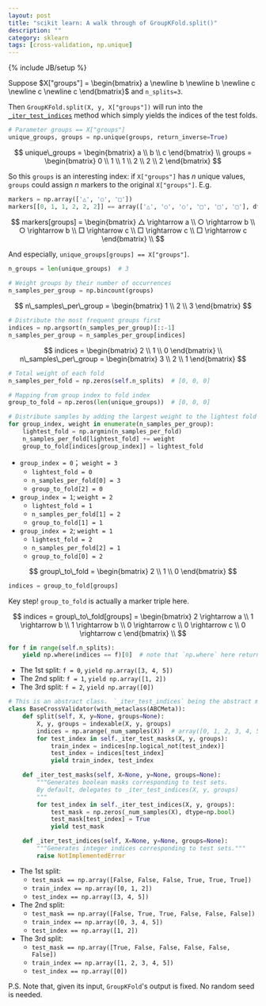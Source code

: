 ```yaml
---
layout: post
title: "scikit learn: A walk through of GroupKFold.split()"
description: ""
category: sklearn
tags: [cross-validation, np.unique]
---
```

{% include JB/setup %}

Suppose $X["groups"] = \begin{bmatrix} a \newline b \newline b \newline c \newline c \newline c \end{bmatrix}$ and `n_splits=3`.

Then `GroupKFold.split(X, y, X["groups"])` will run into the [`_iter_test_indices`](https://github.com/scikit-learn/scikit-learn/blob/a24c8b46/sklearn/model_selection/_split.py#L487) method which simply yields the indices of the test folds.

```python
# Parameter groups == X["groups"]
unique_groups, groups = np.unique(groups, return_inverse=True)
```

$$
unique\_groups = \begin{bmatrix} a \\ b \\ c \end{bmatrix} \\
groups = \begin{bmatrix} 0 \\ 1 \\ 1 \\ 2 \\ 2 \\ 2 \end{bmatrix}
$$

So this `groups` is an interesting index: if `X["groups"]` has $n$ unique values, `groups` could assign $n$ markers to the original `X["groups"]`. E.g.

```python
markers = np.array(['△', '○', '□'])
markers[[0, 1, 1, 2, 2, 2]] == array(['△', '○', '○', '□', '□', '□'], dtype='<U1')
```

$$
markers[groups] = \begin{bmatrix} △ \rightarrow a \\ ○ \rightarrow b \\ ○ \rightarrow b \\ □ \rightarrow c \\ □ \rightarrow c \\ □ \rightarrow c \end{bmatrix} \\
$$

And especially, `unique_groups[groups] == X["groups"]`.

```python
n_groups = len(unique_groups)  # 3
 
# Weight groups by their number of occurrences
n_samples_per_group = np.bincount(groups)
```

$$
n\_samples\_per\_group = \begin{bmatrix} 1 \\ 2 \\ 3 \end{bmatrix}
$$

```python
# Distribute the most frequent groups first
indices = np.argsort(n_samples_per_group)[::-1]
n_samples_per_group = n_samples_per_group[indices]
```

$$
indices = \begin{bmatrix} 2 \\ 1 \\ 0 \end{bmatrix} \\ 
n\_samples\_per\_group = \begin{bmatrix} 3 \\ 2 \\ 1 \end{bmatrix} 
$$

```python
# Total weight of each fold
n_samples_per_fold = np.zeros(self.n_splits)  # [0, 0, 0]

# Mapping from group index to fold index
group_to_fold = np.zeros(len(unique_groups))  # [0, 0, 0]

# Distribute samples by adding the largest weight to the lightest fold
for group_index, weight in enumerate(n_samples_per_group):
    lightest_fold = np.argmin(n_samples_per_fold)
    n_samples_per_fold[lightest_fold] += weight
    group_to_fold[indices[group_index]] = lightest_fold
```

- `group_index = 0`； `weight = 3`
	- `lightest_fold = 0`
	- `n_samples_per_fold[0] = 3`
	- `group_to_fold[2] = 0`
- `group_index = 1`; `weight = 2`
	- `lightest_fold = 1`
	- `n_samples_per_fold[1] = 2`
	- `group_to_fold[1] = 1`
- `group_index = 2`; `weight = 1`
	- `lightest_fold = 2`
	- `n_samples_per_fold[2] = 1`
	- `group_to_fold[0] = 2`

$$
group\_to\_fold = \begin{bmatrix} 2 \\ 1 \\ 0 \end{bmatrix}
$$

```python
indices = group_to_fold[groups]
```

Key step! `group_to_fold` is actually a marker triple here.

$$
indices = group\_to\_fold[groups] = \begin{bmatrix} 2 \rightarrow a \\ 1 \rightarrow b \\ 1 \rightarrow b \\ 0 \rightarrow c \\ 0 \rightarrow c \\ 0 \rightarrow c \end{bmatrix} \\
$$

```python
for f in range(self.n_splits):
    yield np.where(indices == f)[0]  # note that `np.where` here return a one-elemented tuple
```

- The 1st split: `f = 0`, `yield np.array([3, 4, 5])`
- The 2nd split: `f = 1`, `yield np.array([1, 2])`
- The 3rd split: `f = 2`, `yield np.array([0])`

```python
# This is an abstract class， `_iter_test_indices` being the abstract method
class BaseCrossValidator(with_metaclass(ABCMeta)):
    def split(self, X, y=None, groups=None):
        X, y, groups = indexable(X, y, groups)
        indices = np.arange(_num_samples(X))  # array([0, 1, 2, 3, 4, 5]) here
        for test_index in self._iter_test_masks(X, y, groups):
            train_index = indices[np.logical_not(test_index)]
            test_index = indices[test_index]
            yield train_index, test_index

    def _iter_test_masks(self, X=None, y=None, groups=None):
        """Generates boolean masks corresponding to test sets.
        By default, delegates to _iter_test_indices(X, y, groups)
        """
        for test_index in self._iter_test_indices(X, y, groups):
            test_mask = np.zeros(_num_samples(X), dtype=np.bool)
            test_mask[test_index] = True
            yield test_mask

    def _iter_test_indices(self, X=None, y=None, groups=None):
        """Generates integer indices corresponding to test sets."""
        raise NotImplementedError
```

- The 1st split:
    - `test_mask == np.array([False, False, False, True, True, True])`
    - `train_index == np.array([0, 1, 2])`
    - `test_index == np.array([3, 4, 5])`
- The 2nd split:
    - `test_mask == np.array([False, True, True, False, False, False])`
    - `train_index == np.array([0, 3, 4, 5])`
    - `test_index == np.array([1, 2])`
- The 3rd split: 
    - `test_mask == np.array([True, False, False, False, False, False])`
    - `train_index == np.array([1, 2, 3, 4, 5])`
    - `test_index == np.array([0])`

P.S. Note that, given its input, `GroupKFold`'s output is fixed. No random seed is needed.